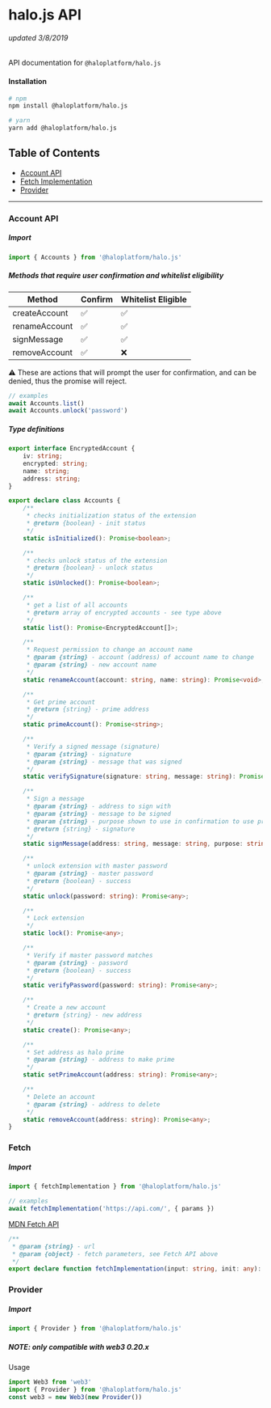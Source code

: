 # halo.js API
###### updated 3/8/2019

API documentation for `@haloplatform/halo.js`

#### Installation

```bash
# npm
npm install @haloplatform/halo.js

# yarn
yarn add @haloplatform/halo.js
```

## Table of Contents

- [Account API](#account-api)
- [Fetch Implementation](#fetch)
- [Provider](#provider)


---
### Account API
##### Import
```js
import { Accounts } from '@haloplatform/halo.js'
```

##### Methods that require user confirmation and whitelist eligibility
| Method        | Confirm            | Whitelist Eligible |
| --------------|--------------------|--------------------|
| createAccount | :white_check_mark: | :white_check_mark: |       
| renameAccount | :white_check_mark: | :white_check_mark: |
| signMessage   | :white_check_mark: | :white_check_mark: |
| removeAccount | :white_check_mark: | :x: |

:warning: These are actions that will prompt the user for confirmation, and can be denied, thus the promise will reject. 

```js
// examples
await Accounts.list()
await Accounts.unlock('password')
```

##### Type definitions
```ts
export interface EncryptedAccount {
    iv: string;
    encrypted: string;
    name: string;
    address: string;
}

export declare class Accounts {
    /**
     * checks initialization status of the extension
     * @return {boolean} - init status
     */
    static isInitialized(): Promise<boolean>;

    /**
     * checks unlock status of the extension
     * @return {boolean} - unlock status
     */
    static isUnlocked(): Promise<boolean>;

    /**
     * get a list of all accounts
     * @return array of encrypted accounts - see type above
     */
    static list(): Promise<EncryptedAccount[]>;

    /**
     * Request permission to change an account name
     * @param {string} - account (address) of account name to change
     * @param {string} - new account name
     */
    static renameAccount(account: string, name: string): Promise<void>;

    /**
     * Get prime account
     * @return {string} - prime address
     */
    static primeAccount(): Promise<string>;

    /**
     * Verify a signed message (signature)
     * @param {string} - signature
     * @param {string} - message that was signed
     */
    static verifySignature(signature: string, message: string): Promise<any>;

    /**
     * Sign a message
     * @param {string} - address to sign with
     * @param {string} - message to be signed
     * @param {string} - purpose shown to use in confirmation to use private key to sign
     * @return {string} - signature
     */
    static signMessage(address: string, message: string, purpose: string): Promise<any>;

    /**
     * unlock extension with master password
     * @param {string} - master password
     * @return {boolean} - success
     */
    static unlock(password: string): Promise<any>;

    /**
     * Lock extension
     */
    static lock(): Promise<any>;

    /**
     * Verify if master password matches
     * @param {string} - password
     * @return {boolean} - success
     */
    static verifyPassword(password: string): Promise<any>;

    /**
     * Create a new account
     * @return {string} - new address
     */
    static create(): Promise<any>;

    /**
     * Set address as halo prime
     * @param {string} - address to make prime
     */
    static setPrimeAccount(address: string): Promise<any>;

    /**
     * Delete an account
     * @param {string} - address to delete
     */
    static removeAccount(address: string): Promise<any>;
}
```


### Fetch
##### Import
```js
import { fetchImplementation } from '@haloplatform/halo.js'
```

```js
// examples
await fetchImplementation('https://api.com/', { params })
```

[MDN Fetch API](https://developer.mozilla.org/en-US/docs/Web/API/Fetch_API/Using_Fetch)
```ts
/**
 * @param {string} - url
 * @param {object} - fetch parameters, see Fetch API above
 */
export declare function fetchImplementation(input: string, init: any): Promise<any>;
```


### Provider

##### Import
```js
import { Provider } from '@haloplatform/halo.js'
```

##### NOTE: only compatible with web3 0.20.x

Usage
```js
import Web3 from 'web3'
import { Provider } from '@haloplatform/halo.js'
const web3 = new Web3(new Provider())
```
